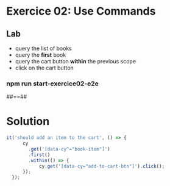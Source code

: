 <!-- .slide: class="exercice" -->

# Exercice 02: Use Commands

## Lab

* query the list of books
* query the **first** book
* query the cart button **within** the previous scope
* click on the cart button

### npm run start-exercice02-e2e


##==##

# Solution

<!-- .slide: class="with-code" -->
```js
it('should add an item to the cart', () => {
      cy
        .get('[data-cy^="book-item"]')
        .first()
        .within(() => {
            cy.get('[data-cy="add-to-cart-btn"]').click();
      });
  });
```
<!-- .element: class="big-code" -->
